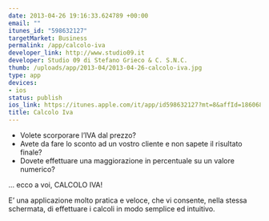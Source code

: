 ```yaml
--- 
date: 2013-04-26 19:16:33.624789 +00:00
email: ""
itunes_id: "598632127"
targetMarket: Business
permalink: /app/calcolo-iva
developer_link: http://www.studio09.it
developer: Studio 09 di Stefano Grieco & C. S.N.C.
thumb: /uploads/app/2013-04/2013-04-26-calcolo-iva.jpg
type: app
devices: 
- ios
status: publish
ios_link: https://itunes.apple.com/it/app/id598632127?mt=8&affId=1860684
title: Calcolo Iva
---
```


- Volete scorporare l’IVA dal prezzo?
- Avete da fare lo sconto ad un vostro cliente e non sapete il risultato finale?
- Dovete effettuare una maggiorazione in percentuale su un valore numerico?

... ecco a voi, CALCOLO IVA! 

E’ una applicazione molto pratica e veloce, che vi consente, nella stessa schermata, di effettuare i calcoli in modo semplice ed intuitivo.
